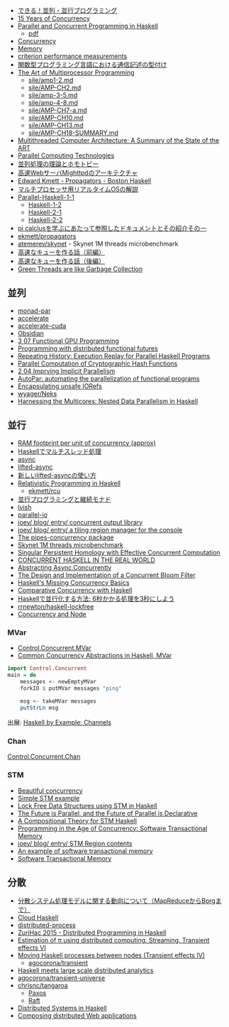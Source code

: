 * [できる！並列・並行プログラミング](http://www.slideshare.net/pfi/ss-9780450)
* [15 Years of Concurrency](http://joeduffyblog.com/2016/11/30/15-years-of-concurrency/)
* [Parallel and Concurrent Programming in Haskell](http://chimera.labs.oreilly.com/books/1230000000929/index.html)
   * [pdf](http://community.haskell.org/~simonmar/par-tutorial.pdf)
* [Concurrency](http://www.scs.stanford.edu/14sp-cs240h/slides/concurrency-slides.html)
* [Memory](http://www.scs.stanford.edu/14sp-cs240h/slides/memory-slides.html)
* [criterion performance measurements](https://tvh.github.io/refs-bench.html)
* [関数型プログラミング言語における通信記述の型付け](http://ir.nul.nagoya-u.ac.jp/jspui/handle/2237/16436)
* [The Art of Multiprocessor Programming](http://www.e-reading.club/bookreader.php/134637/Herlihy_-_The_art_of_multiprocessor_programming.pdf)
    * [sile/amp1-2.md](https://gist.github.com/sile/3130042)
    * [sile/AMP-CH2.md](https://gist.github.com/sile/8097704)
    * [sile/amp-3-5.md](https://gist.github.com/sile/3568187)
    * [sile/amp-4-8.md](https://gist.github.com/sile/3762308)
    * [sile/AMP-CH7-a.md](https://gist.github.com/sile/6a0fd3da6fb2f02ef163)
    * [sile/AMP-CH10.md](https://gist.github.com/sile/2d50fc54fa25e55da139)
    * [sile/AMP-CH13.md](https://gist.github.com/sile/83593f59c7f3e205fb8b)
    * [sile/AMP-CH18-SUMMARY.md](https://gist.github.com/sile/1dc1a595e2c4c998b6b6)
* [Multithreaded Computer Architecture: A Summary of the State of the ART](http://link.springer.com/book/10.1007/978-1-4615-2698-8)
* [Parallel Computing Technologies](http://link.springer.com/book/10.1007/978-3-540-45145-7)
* [並列処理の理論とホモトピー](http://pantodon.shinshu-u.ac.jp/topology/literature/concurrency.html)
* [高速WebサーバMighttpdのアーキテクチャ](http://www.iij.ad.jp/company/development/tech/activities/mighttpd/)
* [Edward Kmett - Propagators - Boston Haskell](https://www.youtube.com/watch?v=DyPzPeOPgUE)
* [マルチプロセッサ用リアルタイムOSの解説](http://www.nces.is.nagoya-u.ac.jp/NEXCESS/blog/index.php?catid=44&blogid=5)
* [Parallel-Haskell-1-1](https://www.youtube.com/watch?v=N6sOMGYsvFA)
  * [Haskell-1-2](https://www.youtube.com/watch?v=ybba5tcOeEY)
  * [Haskell-2-1](https://www.youtube.com/watch?v=oQ4fvA1OEcY)
  * [Haskell-2-2](https://www.youtube.com/watch?v=a6IkhX1zgXI)
* [pi calclusを学ぶにあたって参照したドキュメントとその紹介その一](http://keizobookman.hatenablog.com/entry/2016/05/25/012815)
* [ekmett/propagators](https://github.com/ekmett/propagators)
* [atemerev/skynet](https://github.com/atemerev/skynet) - Skynet 1M threads microbenchmark
* [高速なキューを作る話（前編）](http://qiita.com/asukamirai/items/cb22ed08a124b282f142)
* [高速なキューを作る話（後編）](http://qiita.com/asukamirai/items/481b22d9a8a410990828)
* [Green Threads are like Garbage Collection](https://www.fpcomplete.com/blog/2017/01/green-threads-are-like-garbage-collection)

## 並列
* [monad-par](https://hackage.haskell.org/package/monad-par)
* [accelerate](http://hackage.haskell.org/package/accelerate)
* [accelerate-cuda](http://hackage.haskell.org/package/accelerate-cuda)
* [Obsidian](https://hackage.haskell.org/package/Obsidian)
* [3 07 Functional GPU Programming](https://www.youtube.com/watch?v=8cXZTDLC9FY)
* [Programming with distributed functional futures](http://www.macs.hw.ac.uk/~rs46/posts/2015-09-07-distributed-functional-futures.html)
* [Repeating History: Execution Replay for Parallel Haskell Programs](https://research-repository.st-andrews.ac.uk/bitstream/10023/5895/1/tfp2012.pdf)
* [Parallel Computation of Cryptographic Hash Functions](https://www.youtube.com/watch?v=VL04HTzL2B0)
* [2 04 Imprving Implicit Parallelism](https://www.youtube.com/watch?v=UsU8h0WYemo)
* [AutoPar: automating the parallelization of functional programs](http://doras.dcu.ie/20805/)
* [Encapsulating unsafe IORefs](http://tech.kariusdx.com/post/hiding-unsafe-IORefs/)
* [wyager/Neks](https://github.com/wyager/Neks)
* [Harnessing the Multicores: Nested Data Parallelism in Haskell](https://www.youtube.com/watch?v=kZkO3k9g1ps)

## 並行
* [RAM footprint per unit of concurrency (approx)](http://bob.ippoli.to/haskell-for-erlangers-2014/#/cost-of-concurrency)
* [Haskellでマルチスレッド処理](http://qiita.com/myuon_myon/items/d0334317f220dfe05092)
* [async](http://hackage.haskell.org/package/async)
* [lifted-async](https://hackage.haskell.org/package/lifted-async)
* [新しいlifted-asyncの使い方](http://maoe.hatenadiary.jp/entry/2014/12/31/015338)
* [Relativistic Programming in Haskell](http://web.cecs.pdx.edu/~walpole/papers/haskell2015.pdf)
   * [ekmett/rcu](https://github.com/ekmett/rcu)
* [並行プログラミングと継続モナド](http://www.slideshare.net/RuiccRail/ss-52718653)
* [lvish](http://hackage.haskell.org/package/lvish)
* [parallel-io](http://batterseapower.github.io/parallel-io/)
* [joey/ blog/ entry/ concurrent output library](http://joeyh.name/blog/entry/concurrent_output_library/)
* [joey/ blog/ entry/ a tiling region manager for the console](http://joeyh.name/blog/entry/a_tiling_region_manager_for_the_console/)
* [The pipes-concurrency package](http://hackage.haskell.org/package/pipes-concurrency)
* [Skynet 1M threads microbenchmark](https://github.com/atemerev/skynet)
* [Singular Persistent Homology with Effective Concurrent Computation](https://arxiv.org/pdf/1607.01257v1.pdf)
* [CONCURRENT HASKELL IN THE REAL WORLD](https://www.stackbuilders.com/news/concurrent-haskell-in-the-real-world)
* [Abstracting Async.Concurrently](http://elvishjerricco.github.io/2016/09/17/abstracting-async-concurrently.html)
* [The Design and Implementation of a Concurrent Bloom Filter](https://www.youtube.com/watch?v=gn8d7z7itas)
* [Haskell's Missing Concurrency Basics](http://www.snoyman.com/blog/2016/11/haskells-missing-concurrency-basics)
* [Comparative Concurrency with Haskell](https://www.fpcomplete.com/blog/2016/11/comparative-concurrency-with-haskell)
* [Haskellで並行化する方法: 6秒かかる処理を3秒にしよう](http://qiita.com/eielh/items/64ba5f0164b89c6c284e)
* [rrnewton/haskell-lockfree](https://github.com/rrnewton/haskell-lockfree)
* [Concurrency and Node](https://www.fpcomplete.com/blog/2016/12/concurrency-and-node)

### MVar
* [Control.Concurrent.MVar](https://hackage.haskell.org/package/base/docs/Control-Concurrent-MVar.html)
* [Common Concurrency Abstractions in Haskell, MVar](http://www.kuznero.com/posts/haskell/2015-07-31-common-concurrency-abstractions-MVar-part-2.html)

```haskell
import Control.Concurrent
main = do
    messages <- newEmptyMVar
    forkIO $ putMVar messages "ping"
    
    msg <- takeMVar messages
    putStrLn msg
```

出展: [Haskell by Example: Channels](http://lotz84.github.io/haskellbyexample/ex/channels)

### Chan
[Control.Concurrent.Chan](https://hackage.haskell.org/package/base/docs/Control-Concurrent-Chan.html)

### STM
* [Beautiful concurrency](http://research.microsoft.com/en-us/um/people/simonpj/papers/stm/beautiful.pdf)
* [Simple STM example](https://wiki.haskell.org/Simple_STM_example)
* [Lock Free Data Structures using STM in Haskell](http://research.microsoft.com/en-us/um/people/simonpj/papers/stm/lock-free-flops06.pdf)
* [The Future is Parallel, and the Future of Parallel is Declarative](https://www.youtube.com/watch?v=hlyQjK1qjw8)
* [A Compositional Theory for STM Haskell](https://vimeo.com/6685355)
* [Programming in the Age of Concurrency: Software Transactional Memory](http://channel9.msdn.com/Shows/Going+Deep/Programming-in-the-Age-of-Concurrency-Software-Transactional-Memory)
* [joey/ blog/ entry/ STM Region contents](http://joeyh.name/blog/entry/STM_Region_contents/)
* [An example of software transactional memory](http://begriffs.com/posts/2013-09-04-an-example-of-software-transactional.html)
* [Software Transactional Memory](http://begriffs.com/posts/2016-04-02-software-transactional-memory.html)

## 分散
* [分散システム処理モデルに関する動向について（MapReduceからBorgまで）](http://techblog.yahoo.co.jp/architecture/2015_06_ditributed_system/)
* [Cloud Haskell](http://haskell-distributed.github.io/)
* [distributed-process](https://hackage.haskell.org/package/distributed-process)
* [ZuriHac 2015 - Distributed Programming in Haskell](https://www.youtube.com/watch?v=qlnU73a3Cw0)
* [Estimation of π using distributed computing. Streaming. Transient effects VI](https://www.fpcomplete.com/user/agocorona/estimation-of-using-distributed-computing-streaming-transient-effects-vi-1)
* [Moving Haskell processes between nodes (Transient effects IV)](https://www.fpcomplete.com/user/agocorona/moving-haskell-processes-between-nodes-transient-effects-iv)
  * [agocorona/transient](https://github.com/agocorona/transient)
* [Haskell meets large scale distributed analytics](http://www.tweag.io/blog/haskell-meets-large-scale-distributed-analytics)
* [agocorona/transient-universe](https://github.com/agocorona/transient-universe)
* [chrisnc/tangaroa](https://github.com/chrisnc/tangaroa)
  * [Paxos](http://www.slideshare.net/pfi/paxos-13615514?ref=http://open-groove.net/all-things-technology/paxos/)
  * [Raft](http://www.slideshare.net/pfi/raft-36155398)
* [Distributed Systems in Haskell](http://yager.io/Distributed/Distributed.html)
* [Composing distributed Web applications](https://github.com/agocorona/transient/wiki/Composing--distributed-Web-applications)

